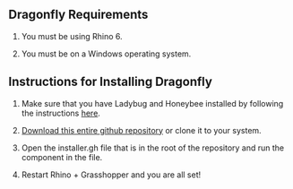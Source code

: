 ## Dragonfly Requirements

1. You must be using Rhino 6.

2. You must be on a Windows operating system.

## Instructions for Installing Dragonfly

1. Make sure that you have Ladybug and Honeybee installed by following the instructions [here](https://github.com/mostaphaRoudsari/ladybug/blob/master/resources/Installation_Instructions.md).

2. [Download this entire github repository](https://github.com/chriswmackey/Dragonfly/archive/master.zip) or clone it to your system.

3. Open the installer.gh file that is in the root of the repository and run the component in the file.

4. Restart Rhino + Grasshopper and you are all set!

